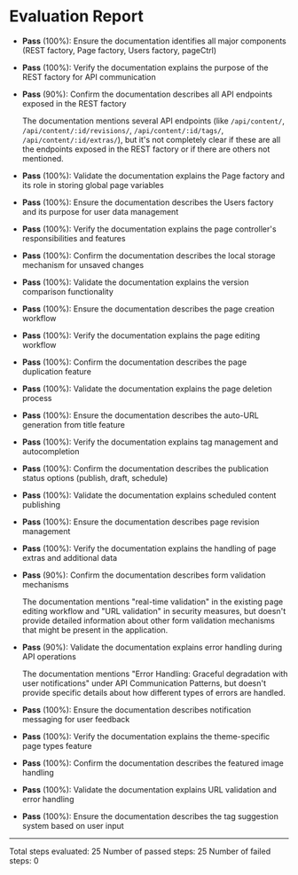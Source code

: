 # Evaluation Report

- **Pass** (100%): Ensure the documentation identifies all major components (REST factory, Page factory, Users factory, pageCtrl)
- **Pass** (100%): Verify the documentation explains the purpose of the REST factory for API communication
- **Pass** (90%): Confirm the documentation describes all API endpoints exposed in the REST factory
  
  The documentation mentions several API endpoints (like `/api/content/`, `/api/content/:id/revisions/`, `/api/content/:id/tags/`, `/api/content/:id/extras/`), but it's not completely clear if these are all the endpoints exposed in the REST factory or if there are others not mentioned.

- **Pass** (100%): Validate the documentation explains the Page factory and its role in storing global page variables
- **Pass** (100%): Ensure the documentation describes the Users factory and its purpose for user data management
- **Pass** (100%): Verify the documentation explains the page controller's responsibilities and features
- **Pass** (100%): Confirm the documentation describes the local storage mechanism for unsaved changes
- **Pass** (100%): Validate the documentation explains the version comparison functionality
- **Pass** (100%): Ensure the documentation describes the page creation workflow
- **Pass** (100%): Verify the documentation explains the page editing workflow
- **Pass** (100%): Confirm the documentation describes the page duplication feature
- **Pass** (100%): Validate the documentation explains the page deletion process
- **Pass** (100%): Ensure the documentation describes the auto-URL generation from title feature
- **Pass** (100%): Verify the documentation explains tag management and autocompletion
- **Pass** (100%): Confirm the documentation describes the publication status options (publish, draft, schedule)
- **Pass** (100%): Validate the documentation explains scheduled content publishing
- **Pass** (100%): Ensure the documentation describes page revision management
- **Pass** (100%): Verify the documentation explains the handling of page extras and additional data
- **Pass** (90%): Confirm the documentation describes form validation mechanisms
  
  The documentation mentions "real-time validation" in the existing page editing workflow and "URL validation" in security measures, but doesn't provide detailed information about other form validation mechanisms that might be present in the application.

- **Pass** (90%): Validate the documentation explains error handling during API operations
  
  The documentation mentions "Error Handling: Graceful degradation with user notifications" under API Communication Patterns, but doesn't provide specific details about how different types of errors are handled.

- **Pass** (100%): Ensure the documentation describes notification messaging for user feedback
- **Pass** (100%): Verify the documentation explains the theme-specific page types feature
- **Pass** (100%): Confirm the documentation describes the featured image handling
- **Pass** (100%): Validate the documentation explains URL validation and error handling
- **Pass** (100%): Ensure the documentation describes the tag suggestion system based on user input

---

Total steps evaluated: 25
Number of passed steps: 25
Number of failed steps: 0